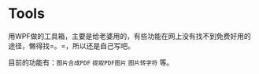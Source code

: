 # Tools
用WPF做的工具箱，主要是给老婆用的，有些功能在网上没有找不到免费好用的途径，懒得找=。=，所以还是自己写吧。

目前的功能有：`图片合成PDF` `提取PDF图片` `图片转字符` 等。
